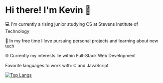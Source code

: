# Hi there! I'm Kevin 👋

💻 I'm currently a rising junior studying CS at Stevens Institute of Technology 

🧰 In my free time I love pursuing personal projects and learning about new tech

🌐 Currently my interests lie within Full-Stack Web Development

Favorite languages to work with: C and JavaScript

[![Top Langs](https://github-readme-stats.vercel.app/api/top-langs/?username=KevinHa48&layout=compact&hide=html,ocaml)](https://github.com/KevinHa48/github-readme-stats)


